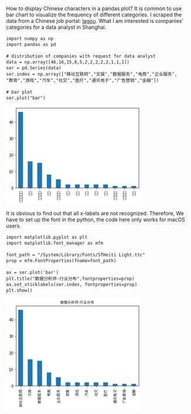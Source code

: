 How to display Chinese characters in a pandas plot?
It is common to use bar chart to visualize the frequency of different categories. I scraped the data from a Chinese job portal: [lagou](https://www.lagou.com/). What I am 
interested is companies' categories for a data analyst in Shanghai. 
```
import numpy as np
import pandas as pd 

# distribution of companies with request for data analyst 
data = np.array([46,16,15,8,5,2,2,2,2,2,1,1,1]) 
ser = pd.Series(data) 
ser.index = np.array(["移动互联网","文娱","数据服务","电商","企业服务",
"教育","游戏","汽车","社交","医疗","通讯电子","广告营销","金融"]) 

# bar plot 
ser.plot("bar")
```

![A bar chart without Chinese characters](/img/bar_plot_without_chinese.png)

It is obvious to find out that all x-labels are not recognized. Therefore,
We have to set up the font in the python, 
the code here only works for macOS users.
```
import matplotlib.pyplot as plt
import matplotlib.font_manager as mfm

font_path = "/System/Library/Fonts/STHeiti Light.ttc"
prop = mfm.FontProperties(fname=font_path)

ax = ser.plot('bar')
plt.title("数据分析师-行业分布",fontproperties=prop)
ax.set_xticklabels(ser.index, fontproperties=prop)
plt.show()

```

![A bar chart with Chinese characters](/img/bar_plot_with_chinese.png)